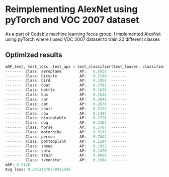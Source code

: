 # Reimplementing AlexNet using pyTorch and VOC 2007 dataset

As a part of Codable machine learning focus group, I implemented AlexNet using pyTorch where I used VOC 2007 dataset to train 20 different classes

## Optimized results

``` python
mAP_test, test_loss, test_aps = test_classifier(test_loader, classifier, criterion)
-------  Class: aeroplane        AP:   0.5838  -------
-------  Class: bicycle          AP:   0.3188  -------
-------  Class: bird             AP:   0.1850  -------
-------  Class: boat             AP:   0.2781  -------
-------  Class: bottle           AP:   0.1636  -------
-------  Class: bus              AP:   0.1634  -------
-------  Class: car              AP:   0.5641  -------
-------  Class: cat              AP:   0.2670  -------
-------  Class: chair            AP:   0.3212  -------
-------  Class: cow              AP:   0.1445  -------
-------  Class: diningtable      AP:   0.2726  -------
-------  Class: dog              AP:   0.2162  -------
-------  Class: horse            AP:   0.5707  -------
-------  Class: motorbike        AP:   0.3191  -------
-------  Class: person           AP:   0.7042  -------
-------  Class: pottedplant      AP:   0.1584  -------
-------  Class: sheep            AP:   0.1992  -------
-------  Class: sofa             AP:   0.2470  -------
-------  Class: train            AP:   0.4068  -------
-------  Class: tvmonitor        AP:   0.1684  -------
mAP: 0.3126
Avg loss: 0.20124676778912545
```
